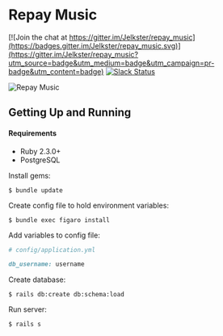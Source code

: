 # Repay Music 

[![Join the chat at https://gitter.im/Jelkster/repay_music](https://badges.gitter.im/Jelkster/repay_music.svg)](https://gitter.im/Jelkster/repay_music?utm_source=badge&utm_medium=badge&utm_campaign=pr-badge&utm_content=badge)
[![Slack Status](https://repaymusic.herokuapp.com/badge.svg)](https://repaymusic.herokuapp.com)


![Repay Music](https://pbs.twimg.com/profile_images/581117997986770944/82TUitVE.png)

## Getting Up and Running

#### Requirements
- Ruby 2.3.0+
- PostgreSQL

Install gems:
```
$ bundle update
```

Create config file to hold environment variables:
```
$ bundle exec figaro install
```

Add variables to config file:
```ruby
# config/application.yml

db_username: username
```

Create database:
```
$ rails db:create db:schema:load
```

Run server:
```
$ rails s
```
